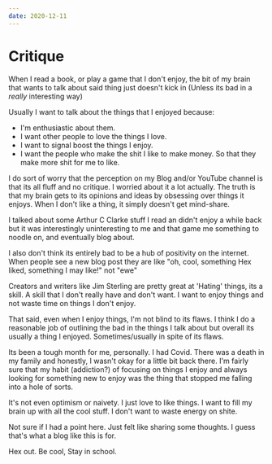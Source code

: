 ```yaml
---
date: 2020-12-11
---
```

# Critique 

When I read a book, or play a game that I don't enjoy, the bit of my brain that wants to talk about said thing just doesn't kick in (Unless its bad in a *really* interesting way) 

Usually I want to talk about the things that I enjoyed because:

* I'm enthusiastic about them. 
* I want other people to love the things I love.
* I want to signal boost the things I enjoy.
* I want the people who make the shit I like to make money. So that they make more shit for me to like.

I do sort of worry that the perception on my Blog and/or YouTube channel is that its all fluff and no critique. I worried about it a lot actually. The truth is that my brain gets to its opinions and ideas by obsessing over things it enjoys. When I don't like a thing, it simply doesn't get mind-share. 

I talked about some Arthur C Clarke stuff I read an didn't enjoy a while back but it was interestingly uninteresting to me and that game me something to noodle on, and eventually blog about.

I also don't think its entirely bad to be a hub of positivity on the internet. When people see a new blog post they are like "oh, cool, something Hex liked, something I may like!" not "ewe"

Creators and writers like Jim Sterling are pretty great at 'Hating' things, its a skill. A skill that I don't really have and don't want. I want to enjoy things and not waste time on things I don't enjoy. 

That said, even when I enjoy things, I'm not blind to its flaws. I think I do a reasonable job of outlining the bad in the things I talk about but overall its usually a thing I enjoyed. Sometimes/usually in spite of its flaws. 

Its been a tough month for me, personally. I had Covid. There was a death in my family and honestly, I wasn't okay for a little bit back there. I'm fairly sure that my habit (addiction?) of focusing on things I enjoy and always looking for something new to enjoy was the thing that stopped me falling into a hole of sorts. 

It's not even optimism or naivety. I just love to like things. I want to fill my brain up with all the cool stuff. I don't want to waste energy on shite.

Not sure if I had a point here. Just felt like sharing some thoughts. I guess that's what a blog like this is for. 

Hex out. Be cool, Stay in school.
